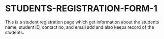 # STUDENTS-REGISTRATION-FORM-1
This is a student registration page which get information about the students name, student ID, contact no, and email add and also keeps record of the students.
